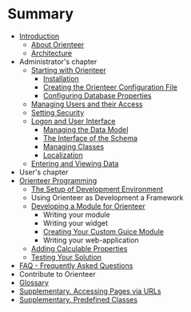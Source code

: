 # Summary

* [Introduction](README.md)
   * [About Orienteer](about_orienteer.md)
   * [Architecture](architecture.md)
* Administrator's chapter
   * [Starting with Orienteer](getting_started.md)
       * [Installation](installation.md)
       * [Creating the Orienteer Configuration File](editing_the_orienteer_configuration_file.md)
       * [Configuring Database Properties](creating_a_database_and_configuring_its_properties.md)
   * [Managing Users and their Access](managing_users.md)
   * [Setting Security](security.md)
   * [Logon and User Interface](orienteer_user_interface.md)
       * [Managing the Data Model](creating_and_managing_the_data_model.md)
       * [The Interface of the Schema](the_interface_of_the_schema.md)
       * [Managing Classes](managing_classes.md)
       * [Localization](localization.md)
   * [Entering and Viewing Data](entering_data_to_the_database.md)
* User's chapter
* [Orienteer Programming](orienteer_programming_for_developers.md)
   * [The Setup of Development Environment](the_setup_of_development_environment.md)
   * Using Orienteer as Development a Framework
   * [Developing a Module for Orienteer](developing_a_module_for_orienteer.md)
       * Writing your module
       * Writing your widget
       * [Creating Your Custom Guice Module](creating_your_custom_guice_module.md)
       * Writing your web-application
   * [Adding Calculable Properties](adding_calculable_properties.md)
   * [Testing Your Solution](testing_your_solution.md)
* [FAQ - Frequently Asked Questions](faq.md)
* Contribute to Orienteer
* [Glossary](GLOSSARY.md)
* [Supplementary. Accessing Pages via URLs](special_urls.md)
* [Supplementary. Predefined Classes](supplementary_predefined_classes.md)

